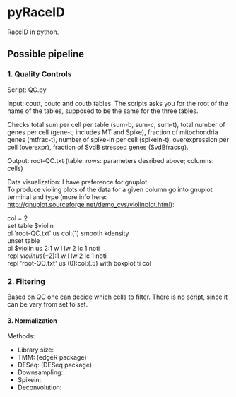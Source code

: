 # pyRaceID
RaceID in python.

## Possible pipeline 

### 1. Quality Controls

Script: QC.py

Input: coutt, coutc and coutb tables. The scripts asks you for the root of the name of the tables, supposed to be the same for the three tables.

Checks total sum per cell per table (sum-b, sum-c, sum-t), total number of genes per cell (gene-t; includes MT and Spike), fraction of mitochondria genes (mtfrac-t), number of spike-in per cell (spikein-t), overexpression per cell (overexpr), fraction of SvdB stressed genes (SvdBfracsg).

Output: root-QC.txt (table: rows: parameters desribed above; columns: cells)

Data visualization: I have preference for gnuplot. <br/>
To produce violing plots of the data for a given column go into gnuplot terminal and type (more info here: http://gnuplot.sourceforge.net/demo_cvs/violinplot.html):

col = 2  <br/>
set table $violin  <br/>
pl 'root-QC.txt' us col:(1) smooth kdensity  <br/>
unset table  <br/>
pl $violin us 2:1 w l lw 2 lc 1  noti<br/>
repl $violin us (-$2):1 w l lw 2 lc 1 noti <br/>
repl 'root-QC.txt' us (0):col:(.5) with boxplot ti col  <br/>

### 2. Filtering

Based on QC one can decide which cells to filter.
There is no script, since it can be vary from set to set.

#### 3. Normalization

Methods:
- Library size:
- TMM: (edgeR package)
- DESeq: (DESeq package)
- Downsampling:
- Spikein:
- Deconvolution:



